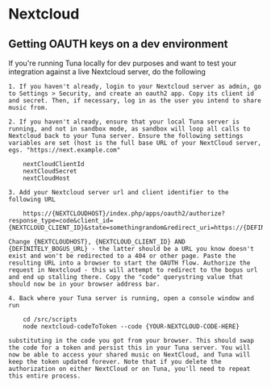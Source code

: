 # Nextcloud

## Getting OAUTH keys on a dev environment

If you're running Tuna locally for dev purposes and want to test your integration against a live Nextcloud server, do the following

    1. If you haven't already, login to your Nextcloud server as admin, go to Settings > Security, and create an oauth2 app. Copy its client id and secret. Then, if necessary, log in as the user you intend to share music from. 

    2. If you haven't already, ensure that your local Tuna server is running, and not in sandbox mode, as sandbox will loop all calls to Nextcloud back to your Tuna server. Ensure the following settings variables are set (host is the full base URL of your NextCloud server, egs. "https://next.example.com"

        nextCloudClientId
        nextCloudSecret
        nextCloudHost

    3. Add your Nextcloud server url and client identifier to the following URL

        https://{NEXTCLOUDHOST}/index.php/apps/oauth2/authorize?response_type=code&client_id={NEXTCLOUD_CLIENT_ID}&state=somethingrandom&redirect_uri=https://{DEFINITELY_BOGUS_URL}

    Change {NEXTCLOUDHOST}, {NEXTCLOUD_CLIENT_ID} AND {DEFINITELY_BOGUS_URL} - the latter should be a URL you know doesn't exist and won't be redirected to a 404 or other page. Paste the resulting URL into a browser to start the OAUTH flow. Authorize the request in Nextcloud - this will attempt to redirect to the bogus url and end up stalling there. Copy the "code" querystring value that should now be in your browser address bar.

    4. Back where your Tuna server is running, open a console window and run

        cd /src/scripts
        node nextcloud-codeToToken --code {YOUR-NEXTCLOUD-CODE-HERE}

    substituting in the code you got from your browser. This should swap the code for a token and persist this in your Tuna server. You will now be able to access your shared music on NextCloud, and Tuna will keep the token updated forever. Note that if you delete the authorization on either NextCloud or on Tuna, you'll need to repeat this entire process.


